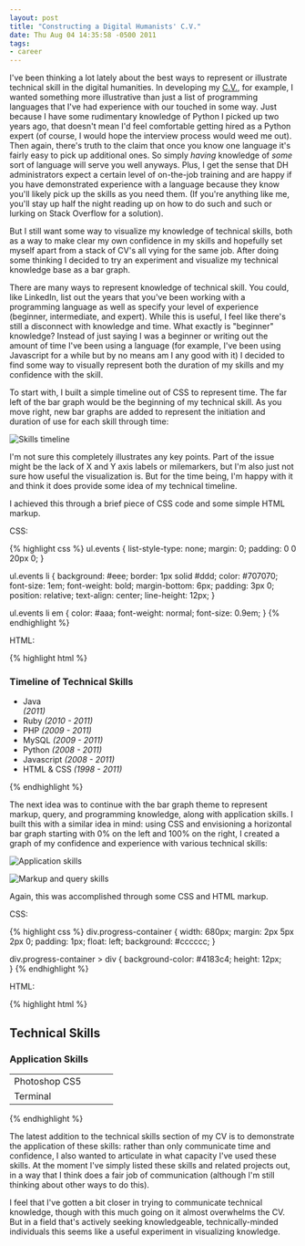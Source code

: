 ```yaml
---
layout: post
title: "Constructing a Digital Humanists' C.V."
date: Thu Aug 04 14:35:58 -0500 2011
tags:
- career
---
```


I've been thinking a lot lately about the best ways to represent or illustrate technical skill in the digital humanities. In developing my [C.V.](http://cv.jasonheppler.org), for example, I wanted something more illustrative than just a list of programming languages that I've had experience with our touched in some way. Just because I have some rudimentary knowledge of Python I picked up two years ago, that doesn't mean I'd feel comfortable getting hired as a Python expert (of course, I would hope the interview process would weed me out). Then again, there's truth to the claim that once you know one language it's fairly easy to pick up additional ones. So simply *having* knowledge of *some* sort of language will serve you well anyways. Plus, I get the sense that DH administrators expect a certain level of on-the-job training and are happy if you have demonstrated experience with a language because they know you'll likely pick up the skills as you need them. (If you're anything like me, you'll stay up half the night reading up on how to do such and such or lurking on Stack Overflow for a solution).

But I still want some way to visualize my knowledge of technical skills, both as a way to make clear my own confidence in my skills and hopefully set myself apart from a stack of CV's all vying for the same job. After doing some thinking I decided to try an experiment and visualize my technical knowledge base as a bar graph. 

There are many ways to represent knowledge of technical skill. You could, like LinkedIn, list out the years that you've been working with a programming language as well as specify your level of experience (beginner, intermediate, and expert). While this is useful, I feel like there's still a disconnect with knowledge and time. What exactly is "beginner" knowledge? Instead of just saying I was a beginner or writing out the amount of time I've been using a language (for example, I've been using Javascript for a while but by no means am I any good with it) I decided to find some way to visually represent both the duration of my skills and my confidence with the skill.

To start with, I built a simple timeline out of CSS to represent time. The far left of the bar graph would be the beginning of my technical skill. As you move right, new bar graphs are added to represent the initiation and duration of use for each skill through time:

![Skills timeline](http://cv.jasonheppler.org/image/timeline_shot.png)

I'm not sure this completely illustrates any key points. Part of the issue might be the lack of X and Y axis labels or milemarkers, but I'm also just not sure how useful the visualization is. But for the time being, I'm happy with it and think it does provide some idea of my technical timeline.

I achieved this through a brief piece of CSS code and some simple HTML markup.

CSS:

{% highlight css %}
ul.events {
    list-style-type: none;
    margin: 0;
    padding: 0 0 20px 0;
}

ul.events li {
    background: #eee;
    border: 1px solid #ddd;
    color: #707070;
    font-size: 1em;
    font-weight: bold;
    margin-bottom: 6px;
    padding: 3px 0;
    position: relative;
    text-align: center;
    line-height: 12px;
}

ul.events li em {
    color: #aaa;
    font-weight: normal;
    font-size: 0.9em;
}
{% endhighlight %}

HTML:

{% highlight html %}
<h3>Timeline of Technical Skills</h3>
<div class="timeline">
<ul class="events">
  <li style="width: 13.5%; left: 86%;">Java <em>(2011)</em></li>
  <li style="width: 29.5%; left: 70%;">Ruby <em>(2010 - 2011)</em></li>
  <li style="width: 39.5%; left: 60%;">PHP <em>(2009 - 2011)</em></li>
  <li style="width: 39.5%; left: 60%;">MySQL <em>(2009 - 2011)</em></li>
  <li style="width: 49.5%; left: 50%;">Python <em>(2008 - 2011)</em></li>
  <li style="width: 49.5%; left: 50%;">Javascript <em>(2008 - 2011)</em></li>
  <li style="width: 99.5%; left: 0;">HTML &amp; CSS <em>(1998 - 2011)</em></li>
</ul> <!-- end .events -->
{% endhighlight %}

The next idea was to continue with the bar graph theme to represent markup, query, and programming knowledge, along with application skills. I built this with a similar idea in mind: using CSS and envisioning a horizontal bar graph starting with 0% on the left and 100% on the right, I created a graph of my confidence and experience with various technical skills:

![Application skills](http://cv.jasonheppler.org/image/app_shot.png)

![Markup and query skills](http://cv.jasonheppler.org/image/markup_shot.png)

Again, this was accomplished through some CSS and HTML markup.

CSS:

{% highlight css %}
div.progress-container {
    width: 680px;
    margin: 2px 5px 2px 0;
    padding: 1px;
    float: left;
    background: #cccccc;
}

div.progress-container > div {
    background-color: #4183c4;
    height: 12px;   
}
{% endhighlight %}

HTML:

{% highlight html %}
<h2>Technical Skills</h2>
  <h3>Application Skills</h3>
  <table cellspacing="3" cellpadding="3">
    <tbody>
      <tr>
        <td width="150">Photoshop CS5</td>
        <td><div class="progress-container"><div style="width: 40%"></div></div></td>
      </tr>
      <tr>
        <td>Terminal</td>
        <td><div class="progress-container"><div style="width: 80%"></div></div></td>
      </tr>
    </tbody>
  </table>
{% endhighlight %}

The latest addition to the technical skills section of my CV is to demonstrate the application of these skills: rather than only communicate time and confidence, I also wanted to articulate in what capacity I've used these skills. At the moment I've simply listed these skills and related projects out, in a way that I think does a fair job of communication (although I'm still thinking about other ways to do this).

I feel that I've gotten a bit closer in trying to communicate technical knowledge, though with this much going on it almost overwhelms the CV. But in a field that's actively seeking knowledgeable, technically-minded individuals this seems like a useful experiment in visualizing knowledge.
